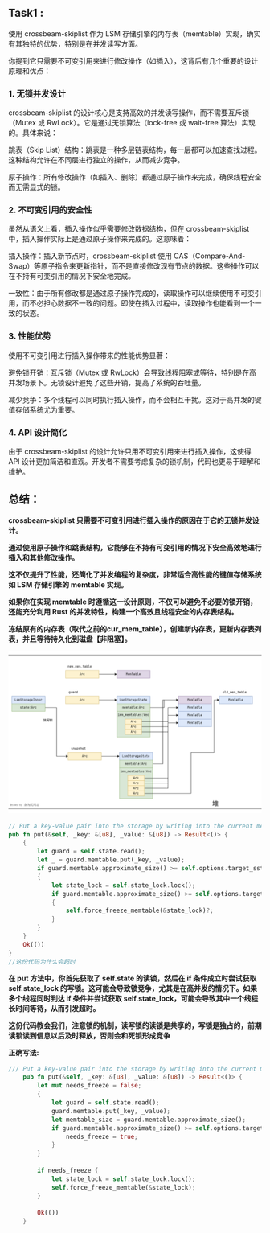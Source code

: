 ## Task1 :
使用 crossbeam-skiplist 作为 LSM 存储引擎的内存表（memtable）实现，确实有其独特的优势，特别是在并发读写方面。   

你提到它只需要不可变引用来进行修改操作（如插入），这背后有几个重要的设计原理和优点：    

### 1. 无锁并发设计   
crossbeam-skiplist 的设计核心是支持高效的并发读写操作，而不需要互斥锁（Mutex 或 RwLock）。它是通过无锁算法（lock-free 或 wait-free 算法）实现的。具体来说： 

跳表（Skip List）结构：跳表是一种多层链表结构，每一层都可以加速查找过程。这种结构允许在不同层进行独立的操作，从而减少竞争。 

原子操作：所有修改操作（如插入、删除）都通过原子操作来完成，确保线程安全而无需显式的锁。    

### 2. 不可变引用的安全性 
虽然从语义上看，插入操作似乎需要修改数据结构，但在 crossbeam-skiplist 中，插入操作实际上是通过原子操作来完成的。这意味着：  

插入操作：插入新节点时，crossbeam-skiplist 使用 CAS（Compare-And-Swap）等原子指令来更新指针，而不是直接修改现有节点的数据。这些操作可以在不持有可变引用的情况下安全地完成。 

一致性：由于所有修改都是通过原子操作完成的，读取操作可以继续使用不可变引用，而不必担心数据不一致的问题。即使在插入过程中，读取操作也能看到一个一致的状态。  

### 3. 性能优势   
使用不可变引用进行插入操作带来的性能优势显著：  

避免锁开销：互斥锁（Mutex 或 RwLock）会导致线程阻塞或等待，特别是在高并发场景下。无锁设计避免了这些开销，提高了系统的吞吐量。 

减少竞争：多个线程可以同时执行插入操作，而不会相互干扰。这对于高并发的键值存储系统尤为重要。    

### 4. API 设计简化
由于 crossbeam-skiplist 的设计允许只用不可变引用来进行插入操作，这使得 API 设计更加简洁和直观。开发者不需要考虑复杂的锁机制，代码也更易于理解和维护。   

## 总结：
**crossbeam-skiplist 只需要不可变引用进行插入操作的原因在于它的无锁并发设计。**    

**通过使用原子操作和跳表结构，它能够在不持有可变引用的情况下安全高效地进行插入和其他修改操作。**    

**这不仅提升了性能，还简化了并发编程的复杂度，非常适合高性能的键值存储系统如 LSM 存储引擎的 memtable 实现。**       

**如果你在实现 memtable 时遵循这一设计原则，不仅可以避免不必要的锁开销，还能充分利用 Rust 的并发特性，构建一个高效且线程安全的内存表结构。**  


**冻结原有的内存表（取代之前的cur_mem_table），创建新内存表，更新内存表列表，并且等待持久化到磁盘【非阻塞】。** 

![alt text](image.png)

```rust
// Put a key-value pair into the storage by writing into the current memtable. 
pub fn put(&self, _key: &[u8], _value: &[u8]) -> Result<()> { 
    { 
        let guard = self.state.read(); 
        let _ = guard.memtable.put(_key, _value); 
        if guard.memtable.approximate_size() >= self.options.target_sst_size 
        { 
            let state_lock = self.state_lock.lock(); 
            if guard.memtable.approximate_size() >= self.options.target_sst_size 
            { 
                self.force_freeze_memtable(&state_lock)?; 
            } 
        }
    } 
    Ok(())
} 
//这份代码为什么会超时
```
**在 put 方法中，你首先获取了 self.state 的读锁，然后在 if 条件成立时尝试获取 self.state_lock 的写锁。这可能会导致锁竞争，尤其是在高并发的情况下。如果多个线程同时到达 if 条件并尝试获取 self.state_lock，可能会导致其中一个线程长时间等待，从而引发超时。**    

**这份代码教会我们，注意锁的机制，读写锁的读锁是共享的，写锁是独占的，前期读锁读到信息以后及时释放，否则会和死锁形成竞争**  

**正确写法:**   

```rust
/// Put a key-value pair into the storage by writing into the current memtable.
    pub fn put(&self, _key: &[u8], _value: &[u8]) -> Result<()> {
        let mut needs_freeze = false;
        {
            let guard = self.state.read();
            guard.memtable.put(_key, _value);
            let memtable_size = guard.memtable.approximate_size();
            if guard.memtable.approximate_size() >= self.options.target_sst_size {
                needs_freeze = true;
            }
        }

        if needs_freeze {
            let state_lock = self.state_lock.lock();
            self.force_freeze_memtable(&state_lock);
        }

        Ok(())
    }

``` 

```